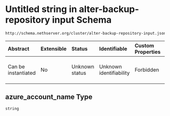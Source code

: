 # Untitled string in alter-backup-repository input Schema

```txt
http://schema.nethserver.org/cluster/alter-backup-repository-input.json#/$defs/azure_parameters/properties/azure_account_name
```



| Abstract            | Extensible | Status         | Identifiable            | Custom Properties | Additional Properties | Access Restrictions | Defined In                                                                                                |
| :------------------ | :--------- | :------------- | :---------------------- | :---------------- | :-------------------- | :------------------ | :-------------------------------------------------------------------------------------------------------- |
| Can be instantiated | No         | Unknown status | Unknown identifiability | Forbidden         | Allowed               | none                | [alter-backup-repository-input.json\*](cluster/alter-backup-repository-input.json "open original schema") |

## azure\_account\_name Type

`string`
